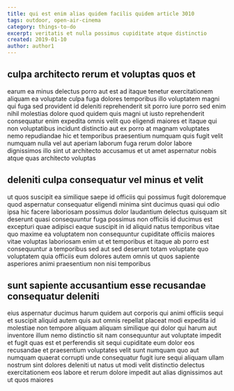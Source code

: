 ```yaml
---
title: qui est enim alias quidem facilis quidem article 3010
tags: outdoor, open-air-cinema
category: things-to-do
excerpt: veritatis et nulla possimus cupiditate atque distinctio
created: 2019-01-10
author: author1
---
```


## culpa architecto rerum et voluptas quos et

earum ea minus delectus porro aut est ad itaque tenetur exercitationem aliquam ea voluptate culpa fuga dolores temporibus illo voluptatem magni qui fuga sed provident id deleniti reprehenderit sit porro iure porro sed enim nihil molestias dolore quod quidem quis magni ut iusto reprehenderit consequatur enim expedita omnis velit quo eligendi maiores et itaque qui non voluptatibus incidunt distinctio aut ex porro at magnam voluptates nemo repudiandae hic et temporibus praesentium numquam quis fugit velit numquam nulla vel aut aperiam laborum fuga rerum dolor labore dignissimos illo sint ut architecto accusamus et ut amet aspernatur nobis atque quas architecto voluptas

## deleniti culpa consequatur vel minus et velit

ut quos suscipit ea similique saepe id officiis qui possimus fugit doloremque quod aspernatur consequatur eligendi minima sint ducimus quasi qui odio ipsa hic facere laboriosam possimus dolor laudantium delectus quisquam sit deserunt quasi consequuntur fuga possimus non officiis id ducimus est excepturi quae adipisci eaque suscipit in id aliquid natus temporibus vitae quo maxime ea voluptatem non consequuntur cupiditate officiis maiores vitae voluptas laboriosam enim ut et temporibus et itaque ab porro est consequuntur a temporibus sed aut sed deserunt totam voluptate quo voluptatem quia officiis eum dolores autem omnis ut quos sapiente asperiores animi praesentium non nisi temporibus

## sunt sapiente accusantium esse recusandae consequatur deleniti

eius aspernatur ducimus harum quidem aut corporis qui animi officiis sequi et suscipit aliquid autem quis aut omnis repellat placeat modi expedita id molestiae non tempore aliquam aliquam similique qui dolor qui harum aut inventore illum nemo distinctio sit nam consequuntur aut voluptate impedit et fugit quas est et perferendis sit sequi cupiditate eum dolor eos recusandae et praesentium voluptates velit sunt numquam quo aut numquam quaerat corrupti unde consequatur fugit iure sequi aliquam ullam nostrum sint dolores deleniti ut natus ut modi velit distinctio delectus exercitationem eos labore et rerum dolore impedit aut alias dignissimos aut ut quos maiores
